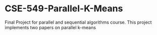 CSE-549-Parallel-K-Means
========================

Final Project for parallel and sequential algorithms course. This project implements two papers on parallel k-means
